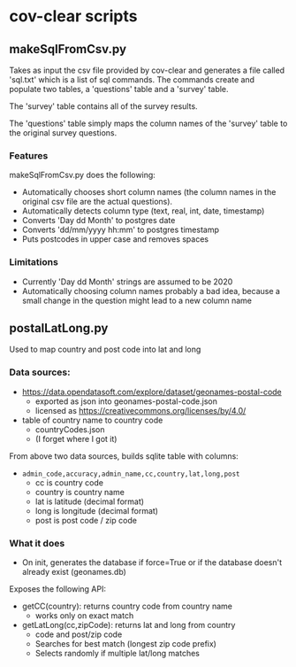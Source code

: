 # cov-clear scripts

## makeSqlFromCsv.py

Takes as input the csv file provided by cov-clear and generates
a file called 'sql.txt' which is a list of sql commands. The
commands create and populate two tables, a 'questions' table and
a 'survey' table. 

The 'survey' table contains all of the survey results.

The 'questions' table simply maps the column names of the 'survey'
table to the original survey questions.

### Features

makeSqlFromCsv.py does the following:

* Automatically chooses short column names (the column names in the original csv file are the actual questions).
* Automatically detects column type (text, real, int, date, timestamp)
* Converts 'Day dd Month' to postgres date
* Converts 'dd/mm/yyyy hh:mm' to postgres timestamp
* Puts postcodes in upper case and removes spaces

### Limitations

* Currently 'Day dd Month' strings are assumed to be 2020
* Automatically choosing column names probably a bad idea, because a small change in the question might lead to a new column name

## postalLatLong.py

Used to map country and post code into lat and long

### Data sources:
* https://data.opendatasoft.com/explore/dataset/geonames-postal-code
  * exported as json into geonames-postal-code.json
  * licensed as https://creativecommons.org/licenses/by/4.0/
* table of country name to country code 
  * countryCodes.json
  * (I forget where I got it)

From above two data sources, builds sqlite table with columns:
* `admin_code,accuracy,admin_name,cc,country,lat,long,post`
  * cc is country code
  * country is country name
  * lat is latitude (decimal format)
  * long is longitude (decimal format)
  * post is post code / zip code

### What it does

* On init, generates the database if force=True or if the database doesn't already exist (geonames.db)

Exposes the following API:
* getCC(country): returns country code from country name
  * works only on exact match
* getLatLong(cc,zipCode): returns lat and long from country
  * code and post/zip code
  * Searches for best match (longest zip code prefix)
  * Selects randomly if multiple lat/long matches

